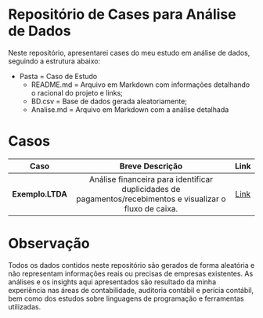 # Repositório de Cases para Análise de Dados
Neste repositório, apresentarei cases do meu estudo em análise de dados, seguindo a estrutura abaixo:

- Pasta = Caso de Estudo
  - README.md = Arquivo em Markdown com informações detalhando o racional do projeto e links;
  - BD.csv = Base de dados gerada aleatoriamente;
  - Analise.md = Arquivo em Markdown com a análise detalhada

# Casos

|     **Caso**     |                                            **Breve Descrição**                                             |                                       **Link**                                       |
|:----------------:|:----------------------------------------------------------------------------------------------------------:|:------------------------------------------------------------------------------------:|
| **Exemplo.LTDA** | Análise financeira para identificar duplicidades de pagamentos/recebimentos e visualizar o fluxo de caixa. | [Link](https://github.com/PauloHenkeM/cases-analise-de-dados/tree/main/Exemplo.LTDA) |

# Observação
Todos os dados contidos neste repositório são gerados de forma aleatória e não representam informações reais ou precisas de empresas existentes. As análises e os insights aqui apresentados são resultado da minha experiência nas áreas de contabilidade, auditoria contábil e perícia contábil, bem como dos estudos sobre linguagens de programação e ferramentas utilizadas.